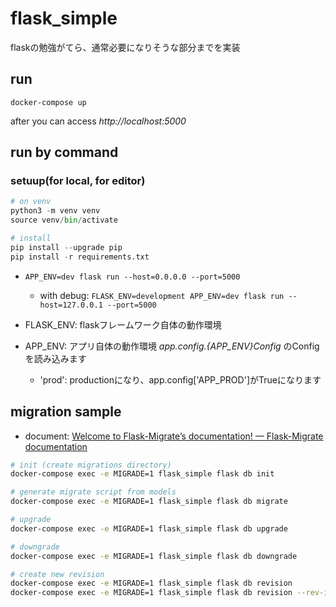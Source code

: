 flask_simple
============

flaskの勉強がてら、通常必要になりそうな部分までを実装

run
---

`docker-compose up`

after you can access *http://localhost:5000*

run by command
--------------

### setuup(for local, for editor)

```py
# on venv
python3 -m venv venv
source venv/bin/activate

# install
pip install --upgrade pip
pip install -r requirements.txt
```

- `APP_ENV=dev flask run --host=0.0.0.0 --port=5000`
  - with debug: `FLASK_ENV=development APP_ENV=dev flask run --host=127.0.0.1 --port=5000`

- FLASK_ENV: flaskフレームワーク自体の動作環境
- APP_ENV: アプリ自体の動作環境 *app.config.{APP_ENV}Config* のConfigを読み込みます
  - 'prod': productionになり、app.config['APP_PROD']がTrueになります

migration sample
----------------

- document: [Welcome to Flask\-Migrate’s documentation\! — Flask\-Migrate documentation](https://flask-migrate.readthedocs.io/en/latest/#command-reference)

```bash
# init (create migrations directory)
docker-compose exec -e MIGRADE=1 flask_simple flask db init

# generate migrate script from models
docker-compose exec -e MIGRADE=1 flask_simple flask db migrate

# upgrade
docker-compose exec -e MIGRADE=1 flask_simple flask db upgrade

# downgrade
docker-compose exec -e MIGRADE=1 flask_simple flask db downgrade

# create new revision
docker-compose exec -e MIGRADE=1 flask_simple flask db revision
docker-compose exec -e MIGRADE=1 flask_simple flask db revision --rev-id 201903081537_createuser
```
